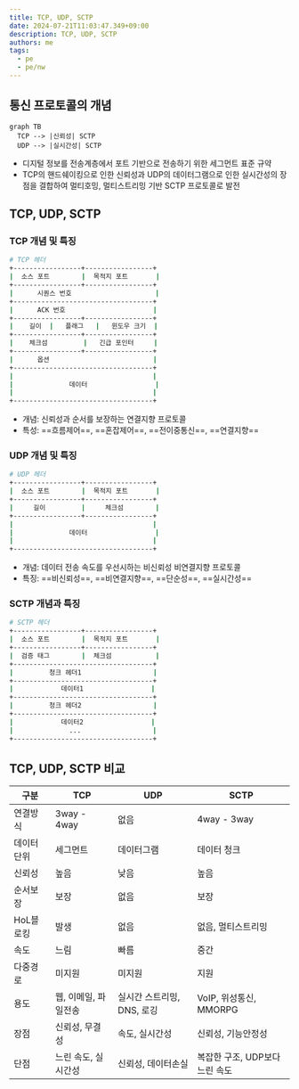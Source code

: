 ```yaml
---
title: TCP, UDP, SCTP
date: 2024-07-21T11:03:47.349+09:00
description: TCP, UDP, SCTP
authors: me
tags: 
  - pe
  - pe/nw 
---
```


## 통신 프로토콜의 개념

```mermaid
graph TB
  TCP --> |신뢰성| SCTP
  UDP --> |실시간성| SCTP
```

- 디지털 정보를 전송계층에서 포트 기반으로 전송하기 위한 세그먼트 표준 규약
- TCP의 핸드쉐이킹으로 인한 신뢰성과 UDP의 데이터그램으로 인한 실시간성의 장점을 결합하여 멀티호밍, 멀티스트리밍 기반 SCTP 프로토콜로 발전

## TCP, UDP, SCTP

### TCP 개념 및 특징

```bash
# TCP 헤더
+-----------------+-----------------+
|  소스 포트        |  목적지 포트       |
+-----------------+-----------------+
|      시퀀스 번호                     |
+-----------------------------------+
|      ACK 번호                      |
+-----------------+-----------------+
|    길이  |   플래그   |   윈도우 크기  |
+-----------------+-----------------+
|    체크섬         |   긴급 포인터     |
+-----------------+-----------------+
|      옵션                          |
+-----------------------------------+
|                                   |
|              데이터                 |
|                                   |
+-----------------------------------+
```

- 개념: 신뢰성과 순서를 보장하는 연결지향 프로토콜
- 특성: ==흐름제어==, ==혼잡제어==, ==전이중통신==, ==연결지향==

### UDP 개념 및 특징

```bash
# UDP 헤더
+-----------------+-----------------+
|  소스 포트        |  목적지 포트       |
+-----------------+-----------------+
|     길이         |     체크섬        |
+-----------------+-----------------+
|                                   |
|              데이터                 |
|                                   |
+-----------------------------------+
```

- 개념: 데이터 전송 속도를 우선시하는 비신뢰성 비연결지향 프로토콜
- 특징: ==비신뢰성==, ==비연결지향==, ==단순성==, ==실시간성==

### SCTP 개념과 특징

```bash
# SCTP 헤더
+-----------------+-----------------+
|  소스 포트        |  목적지 포트       |
+-----------------+-----------------+
|  검증 태그        |  체크섬           |
+-----------------------------------+
|         청크 헤더1                  |
+-----------------------------------+
|            데이터1                 |
+-----------------------------------+
|         청크 헤더2                  |
+-----------------------------------+
|            데이터2                 |
|              ...                  |
+-----------------------------------+
```

## TCP, UDP, SCTP 비교

| 구분 | TCP | UDP | SCTP |
| --- | --- | --- | --- |
| 연결방식 | 3way - 4way | 없음 | 4way - 3way |
| 데이터 단위 | 세그먼트 | 데이터그램 | 데이터 청크 |
| 신뢰성 | 높음 | 낮음 | 높음 |
| 순서보장 | 보장 | 없음 | 보장 |
| HoL블로킹 | 발생 | 없음 | 없음, 멀티스트리밍 |
| 속도 | 느림 | 빠름 | 중간 |
| 다중경로 | 미지원 | 미지원 | 지원 |
| 용도 | 웹, 이메일, 파일전송 | 실시간 스트리밍, DNS, 로깅 | VoIP, 위성통신, MMORPG |
| 장점 | 신뢰성, 무결성 | 속도, 실시간성 | 신뢰성, 기능안정성 |
| 단점 | 느린 속도, 실시간성 | 신뢰성, 데이터손실 | 복잡한 구조, UDP보다 느린 속도 |
